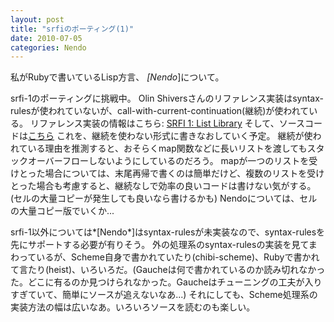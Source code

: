 ```yaml
---
layout: post
title: "srfiのポーティング(1)"
date: 2010-07-05
categories: Nendo
---
```

私がRubyで書いているLisp方言、 *[Nendo*]について。

srfi-1のポーティングに挑戦中。
Olin Shiversさんのリファレンス実装はsyntax-rulesが使われていないが、call-with-current-continuation(継続)が使われている。
 リファレンス実装の情報はこちら: [SRFI 1: List Library](http://srfi.schemers.org/srfi-1/srfi-1.html)
 そして、ソースコードは[こちら](http://srfi.schemers.org/srfi-1/srfi-1-reference.scm)
これを、継続を使わない形式に書きなおしていく予定。
継続が使われている理由を推測すると、おそらくmap関数などに長いリストを渡してもスタックオーバーフローしないようにしているのだろう。
mapが一つのリストを受けとった場合については、末尾再帰で書くのは簡単だけど、複数のリストを受けとった場合も考慮すると、継続なしで効率の良いコードは書けない気がする。(セルの大量コピーが発生しても良いなら書けるかも)
Nendoについては、セルの大量コピー版でいくか...

srfi-1以外については*[Nendo*]はsyntax-rulesが未実装なので、syntax-rulesを先にサポートする必要が有りそう。
外の処理系のsyntax-rulesの実装を見てまわっているが、Scheme自身で書かれていたり(chibi-scheme)、Rubyで書かれて言たり(heist)、いろいろだ。(Gaucheは何で書かれているのか読み切れなかった。どこに有るのか見つけられなかった。Gaucheはチューニングの工夫が入りすぎていて、簡単にソースが追えないなあ...)
それにしても、Scheme処理系の実装方法の幅は広いなあ。いろいろソースを読むのも楽しい。
